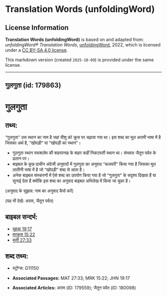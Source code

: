 # Translation Words (unfoldingWord)

## License Information

**Translation Words (unfoldingWord)** is based on and adapted from: _unfoldingWord® Translation Words_, [unfoldingWord](https://unfoldingword.org/utw), 2022, which is licensed under a [CC BY-SA 4.0 license](https://creativecommons.org/licenses/by-sa/4.0/legalcode.en).

This markdown version (created `2025-10-09`) is provided under the same license.



--------------------------------

## गुलगुता (id: 179863)

गुलगुता
=======

तथ्य:
-----

“गुलगुता” उस स्थान का नाम है जहां यीशु को क्रूस पर चढ़ाया गया था। इस शब्द का मूल अरामी भाषा में है जिसका अर्थ है, “खोपड़ी” या “खोपड़ी का स्थान”।

* गुलगुता स्थान यरूशलेम की शहरपनाह के बाहर कहीं निकटवर्ती स्थान था। संभवतः जैतून पर्वत के ढलान पर।
* बाइबल के कुछ प्राचीन अंग्रेजी अनुवादों में गुलगुता का अनुवाद “कलवरी” किया गया है जिसका मूल लातीनी भाषा में है जो “खोपड़ी” शब्द से आता है।
* अनेक बाइबल संस्करणों में ऐसे शब्द का उपयोग किया गया है जो “गुलगुता” के सदृश्य दिखता हैं या सुनाई देता हैं क्योंकि इस शब्द का अनुवाद बाइबल अभिलेख में किया जा चुका है।

(अनुवाद के सुझाव: नाम का अनुवाद कैसे करें)

(यह भी देखें: अराम, जैतून पर्वत)

बाइबल सन्दर्भ:
--------------

* [यूहन्ना 19:17](https://ref.ly/John19:17)
* [मरकुस 15:22](https://ref.ly/Mark15:22)
* [मत्ती 27:33](https://ref.ly/Matt27:33)

शब्द तथ्य:
----------

* स्ट्रोंग्स: G11150

* **Associated Passages:** MAT 27:33; MRK 15:22; JHN 19:17
* **Associated Articles:** अराम (ID: 179559); जैतून पर्वत (ID: 180098)

